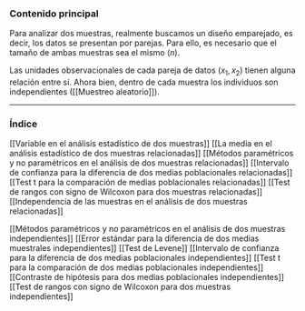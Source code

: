 ### Contenido principal

Para analizar dos muestras, realmente buscamos un diseño emparejado, es decir, los datos se presentan por parejas. Para ello, es necesario que el tamaño de ambas muestras sea el mismo ($n$).

Las unidades observacionales de cada pareja de datos $(x_1, x_2)$ tienen alguna relación entre sí. Ahora bien, dentro de cada muestra los individuos son independientes ([[Muestreo aleatorio]]).

--- 
### Índice
[[Variable en el análisis estadístico de dos muestras]]
[[La media en el análisis estadístico de dos muestras relacionadas]]
[[Métodos paramétricos y no paramétricos en el análisis de dos muestras relacionadas]]
[[Intervalo de confianza para la diferencia de dos medias poblacionales relacionadas]]
[[Test t para la comparación de medias poblacionales relacionadas]]
[[Test de rangos con signo de Wilcoxon para dos muestras relacionadas]]
[[Independencia de las muestras en el análisis de dos muestras relacionadas]]

[[Métodos paramétricos y no paramétricos en el análisis de dos muestras independientes]]
[[Error estándar para la diferencia de dos medias muestrales independientes]]
[[Test de Levene]]
[[Intervalo de confianza para la diferencia de dos medias poblacionales independientes]]
[[Test t para la comparación de dos medias poblacionales independientes]]
[[Contraste de hipótesis para dos medias poblacionales independientes]]
[[Test de rangos con signo de Wilcoxon para dos muestras independientes]]


